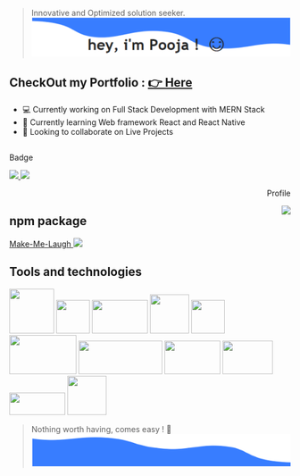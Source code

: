 > Innovative and Optimized solution seeker.
![](https://github.com/poojarathore30/GitTest/blob/master/Capture_11.PNG)


## CheckOut my Portfolio :   [👉 Here ](https://pooja-rathore.netlify.app/)
<!--
**poojarathore30/poojarathore30** is a ✨ _special_ ✨ repository because its `README.md` (this file) appears on your GitHub profile.

Here are some ideas to get you started:


- ⚡ Fun fact : 
-->

- 💻 Currently working on Full Stack Development with MERN Stack
- 🌱 Currently learning Web framework React and React Native
- 👯 Looking to collaborate on Live Projects 
##
 <p align="left" >Badge</p>
 <p float="left">
<a href=https://github.com/TesseractCoding/NeoAlgo>

   <img src=https://img.shields.io/badge/NeoAlgo-Contributor-brightgreen>
</a>
<img src=https://img.shields.io/badge/Hacktoberfest-contributor-ff69b4></p>
<a>
 <p align="right" >Profile</p>
 <img align="right" src="https://visitor-badge.glitch.me/badge?page_id=page.id" />
</a>

## npm package
 <a href=https://www.npmjs.com/package/make-me-laugh> Make-Me-Laugh
   <img src=https://img.shields.io/npm/dy/make-me-laugh>
</a>

## Tools and technologies 
<p float="left">
<img   width="80" height="80" src="https://encrypted-tbn0.gstatic.com/images?q=tbn%3AANd9GcRGzHyBI-yMU1fhVaD6fdKdYukIESV0zHNOjw&usqp=CAU">
<img  width="60" height="60" src="https://miro.medium.com/max/1200/1*yYN3pRB9mGS-IG_-agqDvA.png">
 <img  width="100" height="60" src="https://miro.medium.com/max/1400/1*9AbbVli10NreTXCpiVYEOQ.png">
 <img  width="70" height="70" src="https://infinapps.com/wp-content/uploads/2018/10/mongodb-logo-256x300.png">
  <img width="60" height="60" src="https://miro.medium.com/max/320/0*_rAD9NgK7l6KSlNc.png">
   <img width="120" height="70" src="https://www.freecodecamp.org/news/content/images/size/w2000/2019/11/cover-pic.jpeg">
   
   <img width="150" height="60" src="https://images.squarespace-cdn.com/content/v1/56b8dfcf62cd94ec072ddb33/1547134228418-XO27PTIE8BYNJCK3K7LS/htlm+css+and+js+logo.png">
   <img  width="100" height="60" src="https://mk0futurumreseabr7pm.kinstacdn.com/wp-content/uploads/2020/01/aws-logo-1280x720.png">
 <img  width="90" height="60" src="https://1000logos.net/wp-content/uploads/2020/09/Java-Logo-500x313.png">
 <img  width="100" height="40" src="https://i.pinimg.com/474x/77/fc/a5/77fca518c18ea242a72d26e649148567.jpg">
 <img  width="70" height="70" src="https://www.joinideas.org/wp-content/uploads/2017/06/python-logo.png">
</p>

 > Nothing worth having, comes easy !  🔶
 ![](https://github.com/poojarathore30/GitTest/blob/master/Capture_22.PNG)
